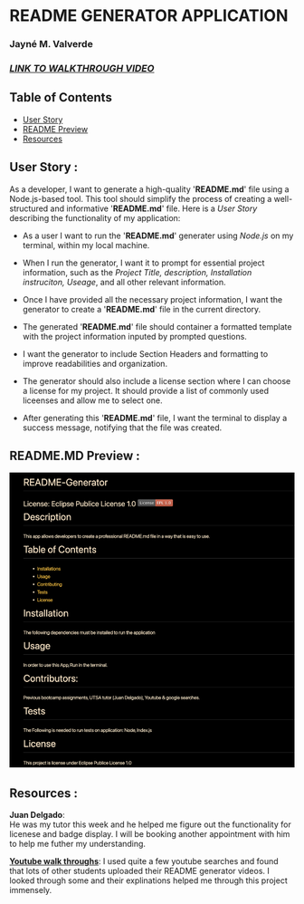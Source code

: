 # README GENERATOR APPLICATION 
### Jayné M. Valverde

### **_[LINK TO WALKTHROUGH VIDEO](https://youtu.be/5fZuztfderE)_**

## Table of Contents
* [User Story](#user-story)
* [README Preview](#readmemd-preview)
* [Resources](#resources)


## User Story : 
As a developer, I want to generate a high-quality '**README.md**' file using a Node.js-based tool. This tool should simplify the process of creating a well-structured and informative '**README.md**' file. Here is a *User Story* describing the functionality of my application:

* As a user I want to run the '**README.md**' generater using *Node.js* on my terminal, within my local machine.  

* When I run the generator, I want it to prompt for essential project information, such as the *Project Title, description, Installation instruciton, Useage*, and all other relevant information. 

* Once I have provided all the necessary project information, I want the generator to create a '**README.md**' file in the current directory. 

* The generated '**README.md**' file should container a formatted template with the project information inputed by prompted questions. 

* I want the generator to include Section Headers and formatting to improve readabilities and organization. 

* The generator should also include a license section where I can choose a license for my project. It should provide a list of commonly used liceenses and allow me to select one. 

* After generating this '**README.md**' file, I want the terminal to display a success message, notifying that the file was created. 

## README.MD Preview :
![Screenshot of README.md](./Develop/images/Readme-screen-shot.png)

## Resources :

**Juan Delgado**: <br>
He was my tutor this week and he helped me figure out the functionality for licenese and badge display. I will be booking another appointment with him to help me futher my understanding. 

**[Youtube walk throughs](youtube.com)**:
I used quite a few youtube searches and found that lots of other students uploaded their README generator videos. I looked through some and their explinations helped me through this project immensely. 

